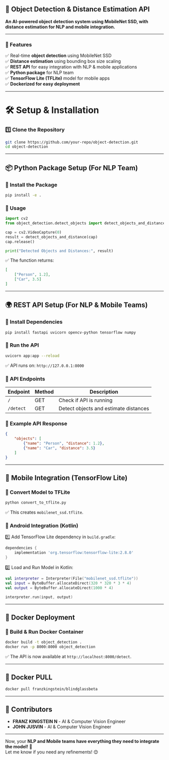 ## **🚀 Object Detection & Distance Estimation API**  
**An AI-powered object detection system using MobileNet SSD, with distance estimation for NLP and mobile integration.**  

---

### **📌 Features**
✅ Real-time **object detection** using MobileNet SSD  
✅ **Distance estimation** using bounding box size scaling  
✅ **REST API** for easy integration with NLP & mobile applications  
✅ **Python package** for NLP team  
✅ **TensorFlow Lite (TFLite)** model for mobile apps  
✅ **Dockerized for easy deployment**  

---

# **🛠️ Setup & Installation**
### **1️⃣ Clone the Repository**
```bash
git clone https://github.com/your-repo/object-detection.git
cd object-detection
```

---

## **📦 Python Package Setup (For NLP Team)**
### **🔹 Install the Package**
```bash
pip install -e .
```

### **🔹 Usage**
```python
import cv2
from object_detection.detect_objects import detect_objects_and_distance

cap = cv2.VideoCapture(0)
result = detect_objects_and_distance(cap)
cap.release()

print("Detected Objects and Distances:", result)
```
✅ The function returns:
```json
[
    ["Person", 1.2],
    ["Car", 3.5]
]
```

---

## **🌍 REST API Setup (For NLP & Mobile Teams)**
### **🔹 Install Dependencies**
```bash
pip install fastapi uvicorn opencv-python tensorflow numpy
```

### **🔹 Run the API**
```bash
uvicorn app:app --reload
```
✅ API runs on: `http://127.0.0.1:8000`

### **🔹 API Endpoints**
| **Endpoint** | **Method** | **Description** |
|-------------|-----------|----------------|
| `/`         | GET       | Check if API is running |
| `/detect`   | GET       | Detect objects and estimate distances |

### **🔹 Example API Response**
```json
{
    "objects": [
        {"name": "Person", "distance": 1.2},
        {"name": "Car", "distance": 3.5}
    ]
}
```

---

## **📱 Mobile Integration (TensorFlow Lite)**
### **🔹 Convert Model to TFLite**
```bash
python convert_to_tflite.py
```
✅ This creates `mobilenet_ssd.tflite`.

### **🔹 Android Integration (Kotlin)**
1️⃣ Add TensorFlow Lite dependency in `build.gradle`:
```gradle
dependencies {
    implementation 'org.tensorflow:tensorflow-lite:2.8.0'
}
```
2️⃣ Load and Run Model in Kotlin:
```kotlin
val interpreter = Interpreter(File("mobilenet_ssd.tflite"))
val input = ByteBuffer.allocateDirect(320 * 320 * 3 * 4)
val output = ByteBuffer.allocateDirect(1000 * 4)

interpreter.run(input, output)
```

---

## **🐳 Docker Deployment**
### **🔹 Build & Run Docker Container**
```bash
docker build -t object_detection .
docker run -p 8000:8000 object_detection
```
✅ The API is now available at `http://localhost:8000/detect`.

---
## **🐳 Docker PULL**
```bash
docker pull franzkingstein/blindglassbeta
```

---

## **👥 Contributors**
- **FRANZ KINGSTEIN N** - AI & Computer Vision Engineer  
- **JOHN JUSVIN** - AI & Computer Vision Engineer  

---


Now, your **NLP and Mobile teams have everything they need to integrate the model!** 🚀  
Let me know if you need any refinements! 😊
